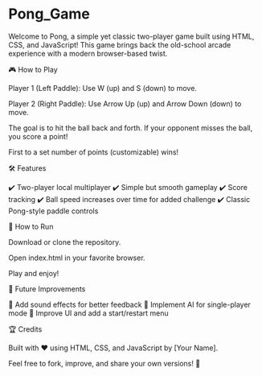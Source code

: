 # Pong_Game
Welcome to Pong, a simple yet classic two-player game built using HTML, CSS, and JavaScript! This game brings back the old-school arcade experience with a modern browser-based twist.

🎮 How to Play

Player 1 (Left Paddle): Use W (up) and S (down) to move.

Player 2 (Right Paddle): Use Arrow Up (up) and Arrow Down (down) to move.

The goal is to hit the ball back and forth. If your opponent misses the ball, you score a point!

First to a set number of points (customizable) wins!

🛠 Features

✔️ Two-player local multiplayer
✔️ Simple but smooth gameplay
✔️ Score tracking
✔️ Ball speed increases over time for added challenge
✔️ Classic Pong-style paddle controls

🚀 How to Run

Download or clone the repository.

Open index.html in your favorite browser.

Play and enjoy!

📝 Future Improvements

🔹 Add sound effects for better feedback
🔹 Implement AI for single-player mode
🔹 Improve UI and add a start/restart menu

🏆 Credits

Built with ❤️ using HTML, CSS, and JavaScript by [Your Name].

Feel free to fork, improve, and share your own versions! 🚀

